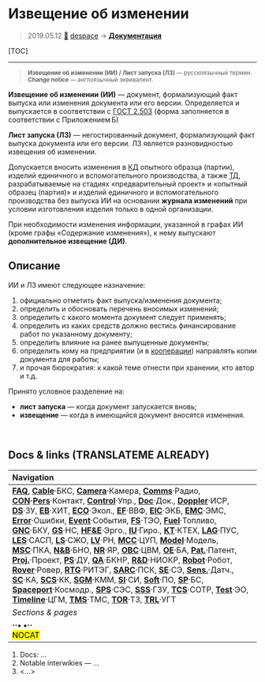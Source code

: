 # Извещение об изменении
> 2019.05.12 [🚀](../index/index.md) [despace](index.md) → **[Документация](doc.md)**

[TOC]

---

> <small>**Извещение об изменении (ИИ) / Лист запуска (ЛЗ)** — русскоязычный термин. **Change notice** — англоязычный эквивалент.</small>

**Извещение об изменении (ИИ)** — документ, формализующий факт выпуска или изменения документа или его версии. Определяется и выпускается в соответствии с [ГОСТ 2.503](гост_2_503.md) (форма заполняется в соответствии с Приложением Б)

**Лист запуска (ЛЗ)** — негостированный документ, формализующий факт выпуска документа или его версии. ЛЗ является разновидностью извещения об изменении.

Допускается вносить изменения в [КД](doc.md) опытного образца (партии), изделий единичного и вспомогательного производства, а также [ТД](doc.md), разрабатываемые на стадиях «предварительный проект» и «опытный образец (партия)» и изделий единичного и вспомогательного производства без выпуска ИИ на основании **журнала изменений** при условии изготовления изделия только в одной организации.

При необходимости изменения информации, указанной в графах ИИ (кроме графы «Содержание изменения»), к нему выпускают **дополнительное извещение (ДИ)**.



## Описание
ИИ и ЛЗ имеют следующее назначение:

   1. официально отметить факт выпуска/изменения документа;
   1. определить и обосновать перечень вносимых изменений;
   1. определить с какого момента документ следует применять;
   1. определить из каких средств должно вестись финансирование работ по указанному документу;
   1. определить влияние на ранее выпущенные документы;
   1. определить кому на предприятии (и в [кооперации](contact.md)) направлять копии документа для работы;
   1. и прочая бюрократия: к какой теме отнести при хранении, кто автор и т.д.

Принято условное разделение на:

   - **лист запуска** — когда документ запускается вновь;
   - **извещение** — когда в имеющийся документ вносятся изменения.



<p style="page-break-after:always"> </p>

## Docs & links (TRANSLATEME ALREADY)
|Navigation|
|:--|
|**[FAQ](faq.md)**, **[Cable](cable.md)**·БКС, **[Camera](cam.md)**·Камера, **[Comms](comms.md)**·Радио, **[CON](contact.md)·[Pers](person.md)**·Контакт, **[Control](control.md)**·Упр., **[Doc](doc.md)**·Док., **[Doppler](doppler.md)**·ИСР, **[DS](ds.md)**·ЗУ, **[EB](eb.md)**·ХИТ, **[ECO](ecology.md)**·Экол., **[EF](ef.md)**·ВВФ, **[ElC](elc.md)**·ЭКБ, **[EMC](emc.md)**·ЭМС, **[Error](error.md)**·Ошибки, **[Event](event.md)**·События, **[FS](fs.md)**·ТЭО, **[Fuel](fuel.md)**·Топливо, **[GNC](gnc.md)**·БКУ, **[GS](scs.md)**·НС, **[HF&E](hfe.md)**·Эрго., **[IU](iu.md)**·Гиро., **[KT](kt.md)**·КТЕХ, **[LAG](lag.md)**·ПУC, **[LES](les.md)**·САСП, **[LS](ls.md)**·СЖО, **[LV](lv.md)**·РН, **[MCC](mcc.md)**·ЦУП, **[Model](model.md)**·Модель, **[MSC](sc.md)**·ПКА, **[N&B](nnb.md)**·БНО, **[NR](nr.md)**·ЯР, **[OBC](obc.md)**·ЦВМ, **[OE](oe.md)**·БА, **[Pat.](патент.md)**·Патент, **[Proj.](project.md)**·Проект, **[PS](ps.md)**·ДУ, **[QA](qa.md)**·БКНР, **[R&D](rnd.md)**·НИОКР, **[Robot](robotics.md)**·Робот, **[Rover](rover.md)**·Ровер, **[RTG](rtg.md)**·РИТЭГ, **[SARC](sarc.md)**·ПСК, **[SE](se.md)**·СЭ, **[Sens.](sensor.md)**·Датч., **[SC](sc.md)**·КА, **[SCS](scs.md)**·КК, **[SGM](sgm.md)**·КММ, **[SI](si.md)**·СИ, **[Soft](soft.md)**·ПО, **[SP](sp.md)**·БС, **[Spaceport](spaceport.md)**·Космодр., **[SPS](sps.md)**·СЭС, **[SSS](sss.md)**·ГЗУ, **[TCS](tcs.md)**·СОТР, **[Test](test.md)**·ЭО, **[Timeline](timeline.md)**·ЦГМ, **[TMS](tms.md)**·ТМС, **[TOR](tor.md)**·ТЗ, **[TRL](trl.md)**·УГТ|
|*Sections & pages*|
|**··• [](.md) •··**<br> <mark>NOCAT</mark>|

   1. Docs: …
   1. Notable interwikies — …
   1. <…>
